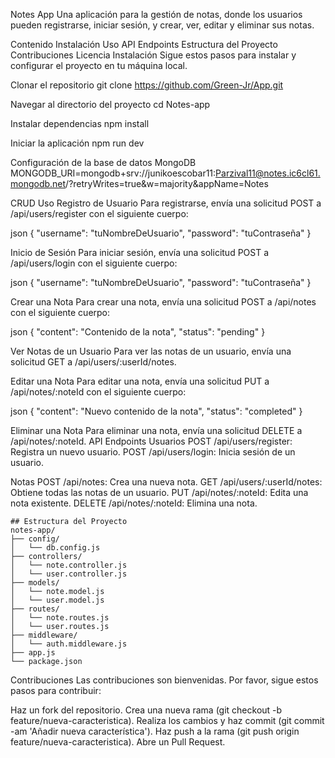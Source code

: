 Notes App
Una aplicación para la gestión de notas, donde los usuarios pueden registrarse, iniciar sesión, y crear, ver, editar y eliminar sus notas.

Contenido
Instalación
Uso
API Endpoints
Estructura del Proyecto
Contribuciones
Licencia
Instalación
Sigue estos pasos para instalar y configurar el proyecto en tu máquina local.

Clonar el repositorio
git clone https://github.com/Green-Jr/App.git

Navegar al directorio del proyecto
cd Notes-app

Instalar dependencias
npm install

Iniciar la aplicación
npm run dev

Configuración de la base de datos MongoDB
MONGODB_URI=mongodb+srv://junikoescobar11:Parzival11@notes.ic6cl61.mongodb.net/?retryWrites=true&w=majority&appName=Notes

CRUD
Uso
Registro de Usuario
Para registrarse, envía una solicitud POST a /api/users/register con el siguiente cuerpo:

json
{
  "username": "tuNombreDeUsuario",
  "password": "tuContraseña"
}


Inicio de Sesión
Para iniciar sesión, envía una solicitud POST a /api/users/login con el siguiente cuerpo:

json
{
  "username": "tuNombreDeUsuario",
  "password": "tuContraseña"
}


Crear una Nota
Para crear una nota, envía una solicitud POST a /api/notes con el siguiente cuerpo:

json
{
  "content": "Contenido de la nota",
  "status": "pending"
}


Ver Notas de un Usuario
Para ver las notas de un usuario, envía una solicitud GET a /api/users/:userId/notes.


Editar una Nota
Para editar una nota, envía una solicitud PUT a /api/notes/:noteId con el siguiente cuerpo:

json
{
  "content": "Nuevo contenido de la nota",
  "status": "completed"
}



Eliminar una Nota
Para eliminar una nota, envía una solicitud DELETE a /api/notes/:noteId.
API Endpoints
Usuarios POST /api/users/register: Registra un nuevo usuario. POST /api/users/login: Inicia sesión de un usuario.

Notas POST /api/notes: Crea una nueva nota. GET /api/users/:userId/notes: Obtiene todas las notas de un usuario. PUT /api/notes/:noteId: Edita una nota existente. DELETE /api/notes/:noteId: Elimina una nota.
```
## Estructura del Proyecto
notes-app/
├── config/
│   └── db.config.js
├── controllers/
│   └── note.controller.js
│   └── user.controller.js
├── models/
│   └── note.model.js
│   └── user.model.js
├── routes/
│   └── note.routes.js
│   └── user.routes.js
├── middleware/
│   └── auth.middleware.js
├── app.js
└── package.json
````

Contribuciones Las contribuciones son bienvenidas. Por favor, sigue estos pasos para contribuir:

Haz un fork del repositorio. Crea una nueva rama (git checkout -b feature/nueva-caracteristica). Realiza los cambios y haz commit (git commit -am 'Añadir nueva característica'). Haz push a la rama (git push origin feature/nueva-caracteristica). Abre un Pull Request.
